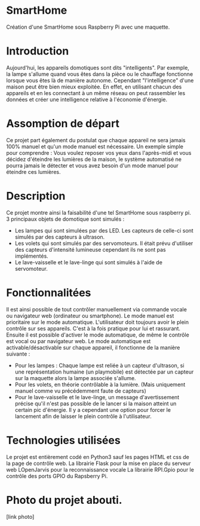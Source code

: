 # SmartHome

Création d'une SmartHome sous Raspberry Pi avec une maquette.

# Introduction

Aujourd'hui, les appareils domotiques sont dits "intelligents". Par exemple, la lampe s'allume quand vous êtes dans la pièce ou le chauffage fonctionne lorsque vous êtes là de manière autonome.
Cependant "l'intelligence" d'une maison peut être bien mieux exploitée. En effet, en utilisant chacun des appareils et en les connectant à un même réseau on peut rassembler les données et créer une intelligence relative à l'économie d'énergie.

# Assomption de départ

Ce projet part également du postulat que chaque appareil ne sera jamais 100% manuel et qu'un mode manuel est nécessaire. 
Un exemple simple pour comprendre : Vous voulez reposer vos yeux dans l'après-midi et vous décidez d'éteindre les lumières de la maison, le système automatisé ne pourra jamais le détecter et vous avez besoin d'un mode manuel pour éteindre ces lumières.

# Description

Ce projet montre ainsi la faisabilité d'une tel SmartHome sous raspberry pi.
3 principaux objets de domotique sont simulés :
- Les lampes qui sont simulées par des LED. Les capteurs de celle-ci sont simulés par des capteurs à ultrason.
- Les volets qui sont simulés par des servomoteurs. Il était prévu d'utiliser des capteurs d'intensité lumineuse cependant ils ne sont pas implémentés.
- Le lave-vaisselle et le lave-linge qui sont simulés à l'aide de servomoteur.

# Fonctionnalitées

Il est ainsi possible de tout contrôler manuellement via commande vocale ou navigateur web (ordinateur ou smartphone). Le mode manuel est prioritaire sur le mode automatique. L'utilisateur doit toujours avoir le plein contrôle sur ses appareils. C'est à la fois pratique pour lui et rassurant.
Ensuite il est possible d'activer le mode automatique, de même le contrôle est vocal ou par navigateur web.
Le mode automatique est activable/désactivable sur chaque appareil, il fonctionne de la manière suivante :
- Pour les lampes : Chaque lampe est reliée à un capteur d'ultrason, si une représentation humaine (un playmobile)  est détectée par un capteur sur la maquette alors la lampe associée s'allume.
- Pour les volets, en théorie contrôlable à la lumière. (Mais uniquement manuel comme vu précédemment faute de capteurs)
- Pour le lave-vaisselle et le lave-linge, un message d'avertissement précise qu'il n'est pas possible de le lancer si la maison atteint un certain pic d'énergie. Il y a cependant une option pour forcer le lancement afin de laisser le plein contrôle à l'utilisateur.

# Technologies utilisées

Le projet est entièrement codé en Python3 sauf les pages HTML et css de la page de contrôle web.
La librairie Flask pour la mise en place du serveur web
LOpenJarvis pour la reconnaissance vocale
La librairie RPI.Gpio pour le contrôle des ports GPIO du Rapsberry Pi.

# Photo du projet abouti.

[link photo]
